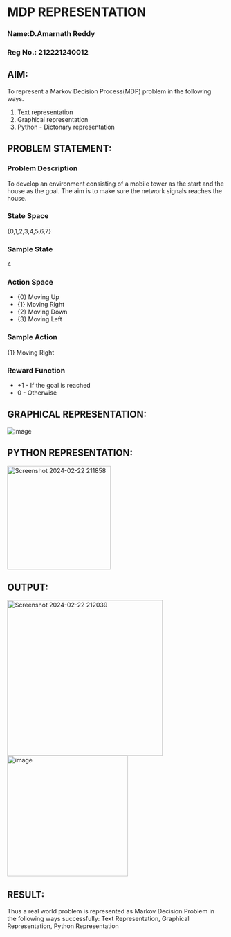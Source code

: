 # MDP REPRESENTATION
### Name:D.Amarnath Reddy
### Reg No.: 212221240012
## AIM:
To represent a Markov Decision Process(MDP) problem in the following ways.

1. Text representation
2. Graphical representation
3. Python - Dictonary representation

## PROBLEM STATEMENT:

### Problem Description
To develop an environment consisting of a mobile tower as the start and the house as the goal. The aim is to make sure the network signals reaches the house.

### State Space
{0,1,2,3,4,5,6,7}

### Sample State
4

### Action Space
* {0} Moving Up
* {1} Moving Right
* {2} Moving Down
* {3} Moving Left

### Sample Action
{1} Moving Right

### Reward Function
* +1 - If the goal is reached
* 0 - Otherwise

## GRAPHICAL REPRESENTATION:

![image](https://github.com/Dhanireddy-Amarnthreddy/mdp-representation/assets/94165103/242a08f0-366a-4709-97fe-442755136348)



## PYTHON REPRESENTATION:
<img width="239" alt="Screenshot 2024-02-22 211858" src="https://github.com/Dhanireddy-Amarnthreddy/mdp-representation/assets/94165103/d7cc26ed-dc16-4ed6-b1f0-da4873a6d0f2">



## OUTPUT:
<img width="359" alt="Screenshot 2024-02-22 212039" src="https://github.com/Dhanireddy-Amarnthreddy/mdp-representation/assets/94165103/175cf937-f244-4125-92a0-0749b125c8e4">

<img width="279" alt="image" src="https://github.com/Dhanireddy-Amarnthreddy/mdp-representation/assets/94165103/66e43529-b977-4f5f-b926-71cebfe84b43">



## RESULT:
Thus a real world problem is represented as Markov Decision Problem in the following ways successfully: Text Representation, Graphical Representation, Python Representation


